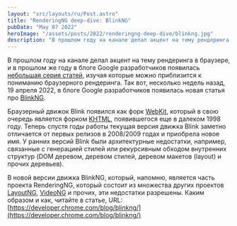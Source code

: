 ```yaml
---
layout: "src/layouts/ru/Post.astro"
title: "RenderingNG deep-dive: BlinkNG"
pubDate: "May 07 2022"
heroImage: "/assets/posts/2022/renderingng-deep-dive/blinkng.jpg"
description: "В прошлом году на канале делал акцент на тему рендеринга в браузере, и в прошлом же году в блоге Google разработчиков появилась [небольшая серия статей](https://developer.chrome.com/tags/rendering/), изучая которые можно приблизится к пониманию браузерного рендеринга. Так вот, несколько недель назад, 19 апреля 2022, в блоге Google разработчиков появилась новая статья про [BlinkNG](https://developer.chrome.com/blog/blinkng/)."
---
```


В прошлом году на канале делал акцент на тему рендеринга в браузере, и в прошлом же году в блоге Google разработчиков появилась [небольшая серия статей](https://developer.chrome.com/tags/rendering/), изучая которые можно приблизится к пониманию браузерного рендеринга. Так вот, несколько недель назад, 19 апреля 2022, в блоге Google разработчиков появилась новая статья про [BlinkNG](https://developer.chrome.com/blog/blinkng/).

Браузерный движок Blink появился как форк [WebKit](https://en.wikipedia.org/wiki/WebKit), который в свою очередь является форком [KHTML](https://en.wikipedia.org/wiki/KHTML), появившегося еще в далеком 1998 году. Теперь спустя годы работы текущая версия движка Blink заметно отличается от первых релизов в 2008/2009 годах и приобрела новое имя. У ранних версий Blink были архитектурные недостатки, например, связанные с генерацией стилей или рекурсивным обходом внутренних структур (DOM деревом, деревом стилей, деревом макетов (layout) и прочих деревьев).

В новой версии движка BlinkNG, который, напомню, является часть проекта RenderingNG, который состоит из множества других проектов [LayoutNG](https://developer.chrome.com/blog/layoutng/), [VideoNG](https://developer.chrome.com/blog/videong/) и прочих, эти недостатки разрешены. Каким образом и как, читайте в статье, URL: [https://developer.chrome.com/blog/blinkng/](https://developer.chrome.com/blog/blinkng/)
